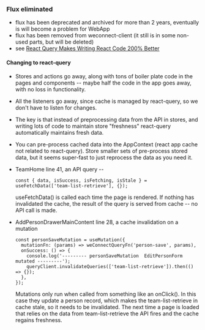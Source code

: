 ### Flux eliminated
* flux has been deprecated and archived for more than 2 years, eventually is will become a problem for WebApp
* flux has been removed from weconnect-client (it still is in some non-used parts, but will be deleted)
* see [React Query Makes Writing React Code 200% Better](https://youtu.be/lVLz_ASqAio?si=7Ji0xWIDoh-DM6VU)

#### Changing to react-query
 
* Stores and actions go away, along with tons of boiler plate code in the pages and components -- maybe half the code in the app goes away, with no loss in functionality.
* All the listeners go away, since cache is managed by react-query, so we don't have to listen for changes.
* The key is that instead of preprocessing data from the API in stores, and writing lots of code to maintain store
  "freshness" react-query automatically maintains fresh data.
* You can pre-process cached data into the AppContext (react app cache not related to react-query).  Store smaller sets of pre-process stored data, 
  but it seems super-fast to just reprocess the data as you need it.

* TeamHome line 41, an API query --
  ```
  const { data, isSuccess, isFetching, isStale } = useFetchData(['team-list-retrieve'], {});
  ```
  useFetchData() is called each time the page is rendered.
  If nothing has invalidated the cache, the result of the query is served from cache -- no API call is made.

* AddPersonDrawerMainContent line 28, a cache invalidation on a mutation
  ```
  const personSaveMutation = useMutation({
    mutationFn: (params) => weConnectQueryFn('person-save', params),
    onSuccess: () => {
      console.log('--------- personSaveMutation  EditPersonForm mutated ---------');
      queryClient.invalidateQueries(['team-list-retrieve']).then(() => {});
    },
  });
  ```
  Mutations only run when called from something like an onClick().  In this case they update a person record,
  which makes the team-list-retrieve in cache stale, so it needs to be invalidated.  The next time a page is 
  loaded that relies on the data from team-list-retrieve the API fires and the cache regains freshness.

